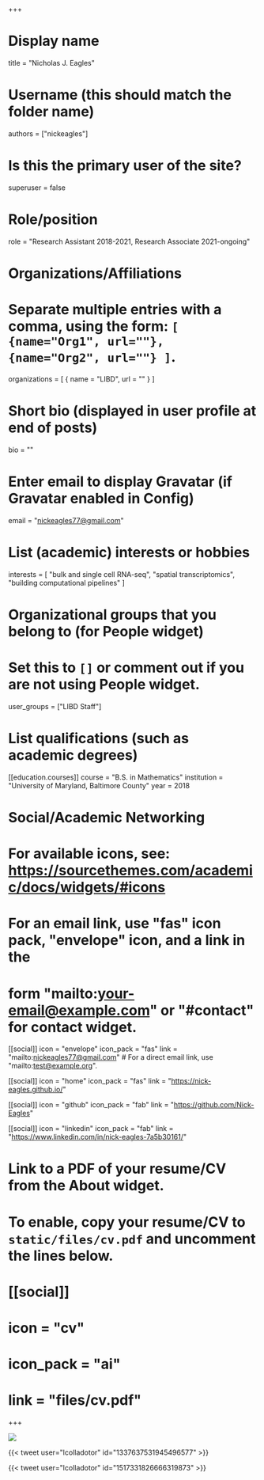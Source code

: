 +++
# Display name
title = "Nicholas J. Eagles"

# Username (this should match the folder name)
authors = ["nickeagles"]

# Is this the primary user of the site?
superuser = false

# Role/position
role = "Research Assistant 2018-2021, Research Associate 2021-ongoing"

# Organizations/Affiliations
#   Separate multiple entries with a comma, using the form: `[ {name="Org1", url=""}, {name="Org2", url=""} ]`.
organizations = [ { name = "LIBD", url = "" } ]

# Short bio (displayed in user profile at end of posts)
bio = ""

# Enter email to display Gravatar (if Gravatar enabled in Config)
email = "nickeagles77@gmail.com"

# List (academic) interests or hobbies
interests = [
  "bulk and single cell RNA-seq",
  "spatial transcriptomics",
  "building computational pipelines"
]

# Organizational groups that you belong to (for People widget)
#   Set this to `[]` or comment out if you are not using People widget.
user_groups = ["LIBD Staff"]

# List qualifications (such as academic degrees)
[[education.courses]]
  course = "B.S. in Mathematics"
  institution = "University of Maryland, Baltimore County"
  year = 2018

# Social/Academic Networking
# For available icons, see: https://sourcethemes.com/academic/docs/widgets/#icons
#   For an email link, use "fas" icon pack, "envelope" icon, and a link in the
#   form "mailto:your-email@example.com" or "#contact" for contact widget.

[[social]]
  icon = "envelope"
  icon_pack = "fas"
  link = "mailto:nickeagles77@gmail.com"  # For a direct email link, use "mailto:test@example.org".
  
[[social]]
  icon = "home"
  icon_pack = "fas"
  link = "https://nick-eagles.github.io/"

[[social]]
  icon = "github"
  icon_pack = "fab"
  link = "https://github.com/Nick-Eagles"
  
[[social]]
    icon = "linkedin"
    icon_pack = "fab"
    link = "https://www.linkedin.com/in/nick-eagles-7a5b30161/"

# Link to a PDF of your resume/CV from the About widget.
# To enable, copy your resume/CV to `static/files/cv.pdf` and uncomment the lines below.
# [[social]]
#   icon = "cv"
#   icon_pack = "ai"
#   link = "files/cv.pdf"

+++

![](http://ghchart.rshah.org/DA2536/nick-eagles.svg)

{{< tweet user="lcolladotor" id="1337637531945496577" >}}

{{< tweet user="lcolladotor" id="1517331826666319873" >}}
